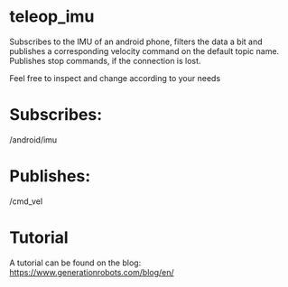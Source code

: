 # teleop_imu
Subscribes to the IMU of an android phone, filters the data a bit and publishes a corresponding velocity command on the default topic name. Publishes stop commands, if the connection is lost. 

Feel free to inspect and change according to your needs

# Subscribes:
/android/imu

# Publishes:
/cmd_vel

# Tutorial
A tutorial can be found on the blog:
https://www.generationrobots.com/blog/en/

